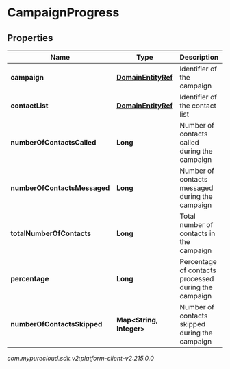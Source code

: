 # CampaignProgress


## Properties

| Name | Type | Description | Notes |
| ------------ | ------------- | ------------- | ------------- |
| **campaign** | [**DomainEntityRef**](DomainEntityRef) | Identifier of the campaign |  |
| **contactList** | [**DomainEntityRef**](DomainEntityRef) | Identifier of the contact list |  |
| **numberOfContactsCalled** | **Long** | Number of contacts called during the campaign |  [optional] |
| **numberOfContactsMessaged** | **Long** | Number of contacts messaged during the campaign |  [optional] |
| **totalNumberOfContacts** | **Long** | Total number of contacts in the campaign |  [optional] |
| **percentage** | **Long** | Percentage of contacts processed during the campaign |  [optional] |
| **numberOfContactsSkipped** | **Map&lt;String, Integer&gt;** | Number of contacts skipped during the campaign |  [optional] |




_com.mypurecloud.sdk.v2:platform-client-v2:215.0.0_
